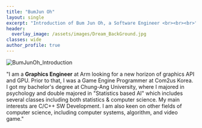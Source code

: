 ```yaml
---
title: "BumJun Oh"
layout: single
excerpt: "Introduction of Bum Jun Oh, a Software Engineer <br><br><br>"
header:
  overlay_image: /assets/images/Dream_BackGround.jpg
classes: wide
author_profile: true
---
```


![BumJunOh_Introduction](../Images/home/BumJunOh_Intro.jpg)

"I am a **Graphics Engineer** at Arm looking for a new horizon of graphics API and GPU. Prior to that, I was a Game Engine Programmer at Com2us Korea. I got my bachelor's degree at Chung-Ang University, where I majored in psychology and double majored in "Statistics based AI" which includes several classes including both statistics & computer science. My main interests are C/C++ SW Development. I am also keen on other fields of computer science, including computer systems, algorithm, and video game."
